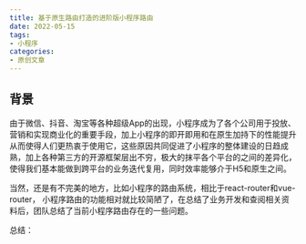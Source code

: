 ```yaml
---
title: 基于原生路由打造的进阶版小程序路由
date: 2022-05-15
tags:
- 小程序
categories:
- 原创文章
---
```


## 背景
由于微信、抖音、淘宝等各种超级App的出现，小程序成为了各个公司用于投放、营销和实现商业化的重要手段，加上小程序的即开即用和在原生加持下的性能提升从而使得人们更热衷于使用它，这些原因共同促进了小程序的整体建设的日趋成熟，加上各种第三方的开源框架层出不穷，极大的抹平各个平台的之间的差异化，使得我们基本能做到跨平台的业务迭代复用，同时效率能够介于H5和原生之间。

当然，还是有不完美的地方，比如小程序的路由系统，相比于react-router和vue-router， 小程序路由的功能相对就比较简陋了，在总结了业务开发和查阅相关资料后，团队总结了当前小程序路由存在的一些问题。

总结：


